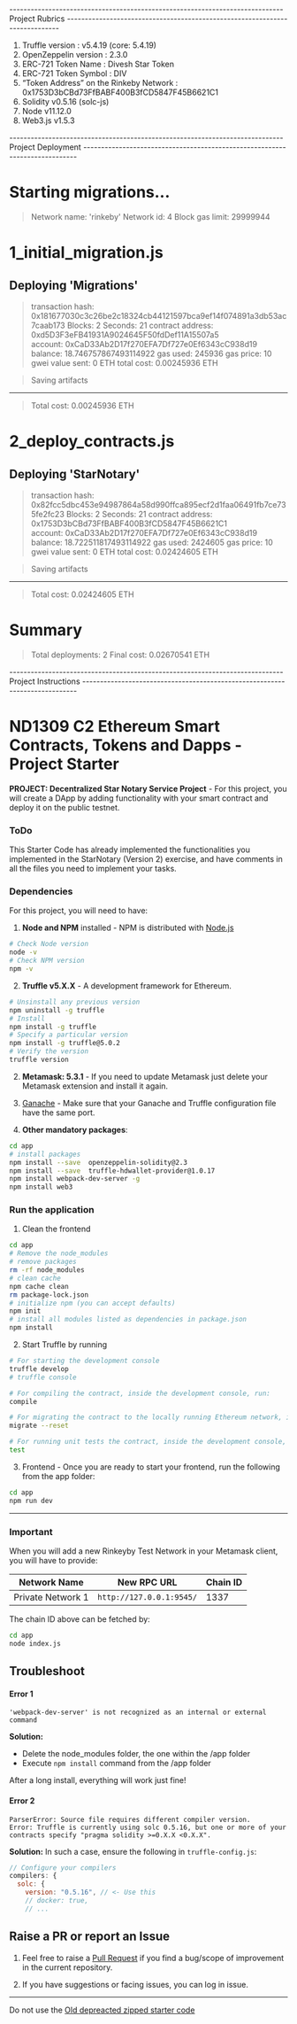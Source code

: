 -----------------------------------------------------------------------------Project Rubrics ----------------------------------------------------------------------------

1) Truffle version  : v5.4.19 (core: 5.4.19)
2) OpenZeppelin version : 2.3.0
3) ERC-721 Token Name : Divesh Star Token
4) ERC-721 Token Symbol : DIV
5) “Token Address” on the Rinkeby Network : 0x1753D3bCBd73FfBABF400B3fCD5847F45B6621C1
6) Solidity v0.5.16 (solc-js)
7) Node v11.12.0
8) Web3.js v1.5.3

-----------------------------------------------------------------------------Project Deployment ----------------------------------------------------------------------------

Starting migrations...
======================
> Network name:    'rinkeby'
> Network id:      4
> Block gas limit: 29999944


1_initial_migration.js
======================

   Deploying 'Migrations'
   ----------------------
   > transaction hash:    0x181677030c3c26be2c18324cb44121597bca9ef14f074891a3db53ac7caab173
   > Blocks: 2            Seconds: 21
   > contract address:    0xd5D3F3eFB41931A9024645F50fdDef11A15507a5      
   > account:             0xCaD33Ab2D17f270EFA7Df727e0Ef6343cC938d19      
   > balance:             18.746757867493114922
   > gas used:            245936
   > gas price:           10 gwei
   > value sent:          0 ETH
   > total cost:          0.00245936 ETH

   > Saving artifacts
   -------------------------------------
   > Total cost:          0.00245936 ETH


2_deploy_contracts.js
=====================

   Deploying 'StarNotary'
   ----------------------
   > transaction hash:    0x82fcc5dbc453e94987864a58d990ffca895ecf2d1faa06491fb7ce735fe2fc23
   > Blocks: 2            Seconds: 21
   > contract address:    0x1753D3bCBd73FfBABF400B3fCD5847F45B6621C1      
   > account:             0xCaD33Ab2D17f270EFA7Df727e0Ef6343cC938d19      
   > balance:             18.722511817493114922
   > gas used:            2424605
   > gas price:           10 gwei
   > value sent:          0 ETH
   > total cost:          0.02424605 ETH

   > Saving artifacts
   -------------------------------------
   > Total cost:          0.02424605 ETH


Summary
=======
> Total deployments:   2
> Final cost:          0.02670541 ETH


-----------------------------------------------------------------------------Project Instructions ----------------------------------------------------------------------------

# ND1309 C2 Ethereum Smart Contracts, Tokens and Dapps - Project Starter 
**PROJECT: Decentralized Star Notary Service Project** - For this project, you will create a DApp by adding functionality with your smart contract and deploy it on the public testnet.

### ToDo
This Starter Code has already implemented the functionalities you implemented in the StarNotary (Version 2) exercise, and have comments in all the files you need to implement your tasks.



### Dependencies
For this project, you will need to have:
1. **Node and NPM** installed - NPM is distributed with [Node.js](https://www.npmjs.com/get-npm)
```bash
# Check Node version
node -v
# Check NPM version
npm -v
```


2. **Truffle v5.X.X** - A development framework for Ethereum. 
```bash
# Unsinstall any previous version
npm uninstall -g truffle
# Install
npm install -g truffle
# Specify a particular version
npm install -g truffle@5.0.2
# Verify the version
truffle version
```


2. **Metamask: 5.3.1** - If you need to update Metamask just delete your Metamask extension and install it again.


3. [Ganache](https://www.trufflesuite.com/ganache) - Make sure that your Ganache and Truffle configuration file have the same port.


4. **Other mandatory packages**:
```bash
cd app
# install packages
npm install --save  openzeppelin-solidity@2.3
npm install --save  truffle-hdwallet-provider@1.0.17
npm install webpack-dev-server -g
npm install web3
```


### Run the application
1. Clean the frontend 
```bash
cd app
# Remove the node_modules  
# remove packages
rm -rf node_modules
# clean cache
npm cache clean
rm package-lock.json
# initialize npm (you can accept defaults)
npm init
# install all modules listed as dependencies in package.json
npm install
```


2. Start Truffle by running
```bash
# For starting the development console
truffle develop
# truffle console

# For compiling the contract, inside the development console, run:
compile

# For migrating the contract to the locally running Ethereum network, inside the development console
migrate --reset

# For running unit tests the contract, inside the development console, run:
test
```

3. Frontend - Once you are ready to start your frontend, run the following from the app folder:
```bash
cd app
npm run dev
```

---

### Important
When you will add a new Rinkeyby Test Network in your Metamask client, you will have to provide:

| Network Name | New RPC URL | Chain ID |
|---|---|---|
|Private Network 1|`http://127.0.0.1:9545/`|1337 |

The chain ID above can be fetched by:
```bash
cd app
node index.js
```

## Troubleshoot
#### Error 1 
```
'webpack-dev-server' is not recognized as an internal or external command
```
**Solution:**
- Delete the node_modules folder, the one within the /app folder
- Execute `npm install` command from the /app folder

After a long install, everything will work just fine!


#### Error 2
```
ParserError: Source file requires different compiler version. 
Error: Truffle is currently using solc 0.5.16, but one or more of your contracts specify "pragma solidity >=0.X.X <0.X.X".
```
**Solution:** In such a case, ensure the following in `truffle-config.js`:
```js
// Configure your compilers  
compilers: {    
  solc: {      
    version: "0.5.16", // <- Use this        
    // docker: true,
    // ...
```

## Raise a PR or report an Issue
1. Feel free to raise a [Pull Request](https://github.com/udacity/nd1309-p2-Decentralized-Star-Notary-Service-Starter-Code/pulls) if you find a bug/scope of improvement in the current repository. 

2. If you have suggestions or facing issues, you can log in issue. 

---

Do not use the [Old depreacted zipped starter code](https://s3.amazonaws.com/video.udacity-data.com/topher/2019/January/5c51c4c0_project-5-starter-code/project-5-starter-code.zip)














